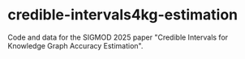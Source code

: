 # credible-intervals4kg-estimation
Code and data for the SIGMOD 2025 paper "Credible Intervals for Knowledge Graph Accuracy Estimation".
